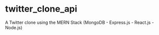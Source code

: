 # twitter_clone_api
 A Twitter clone using the MERN Stack (MongoDB - Express.js - React.js - Node.js)
